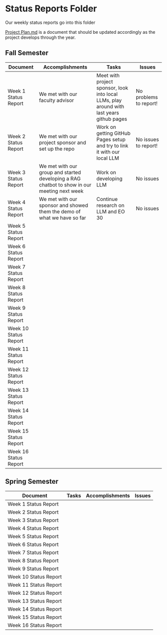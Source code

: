 # Status Reports Folder
Our weekly status reports go into this folder

[Project Plan.md](/Status%20Reports/Project%20Plan.md) is a document that should be updated accordingly as the project develops through the year.

## Fall Semester

| Document | Accomplishments | Tasks | Issues |
|---|---|---|---|
| Week 1 Status Report | We met with our faculty advisor | Meet with project sponsor, look into local LLMs, play around with last years github pages | No problems to report! |
| Week 2 Status Report | We met with our project sponsor and set up the repo | Work on getting GitHub Pages setup and try to link it with our local LLM | No issues to report! |
| Week 3 Status Report | We met with our group and started developing a RAG chatbot to show in our meeting next week | Work on developing LLM | No issues |
| Week 4 Status Report | We met with our sponsor and showed them the demo of what we have so far | Continue research on LLM and EO 30 | No issues |
| Week 5 Status Report | | | |
| Week 6 Status Report | | | |
| Week 7 Status Report | | | |
| Week 8 Status Report | | | |
| Week 9 Status Report | | | |
| Week 10 Status Report | | | |
| Week 11 Status Report | | | |
| Week 12 Status Report | | | |
| Week 13 Status Report | | | |
| Week 14 Status Report | | | |
| Week 15 Status Report | | | |
| Week 16 Status Report | | | |

## Spring Semester

| Document | Tasks | Accomplishments| Issues |
|---|---|---|---|
| Week 1 Status Report | | | |
| Week 2 Status Report | | | |
| Week 3 Status Report | | | |
| Week 4 Status Report | | | |
| Week 5 Status Report | | | |
| Week 6 Status Report | | | |
| Week 7 Status Report | | | |
| Week 8 Status Report | | | |
| Week 9 Status Report | | | |
| Week 10 Status Report | | | |
| Week 11 Status Report | | | |
| Week 12 Status Report | | | |
| Week 13 Status Report | | | |
| Week 14 Status Report | | | |
| Week 15 Status Report | | | |
| Week 16 Status Report | | | |
